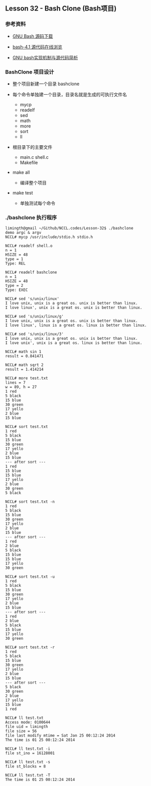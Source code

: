 
## Lesson 32 - Bash Clone (Bash项目)

### 参考资料

* [GNU Bash 源码下载](http://ftp.gnu.org/gnu/bash/)

* [bash-4.1 源代码在线浏览](http://www.oschina.net/code/explore/bash-4.1)

* [GNU bash实现机制与源代码简析](http://www.cnblogs.com/napoleon_liu/archive/2011/04/01/2001886.html)

### BashClone 项目设计

* 整个项目新建一个目录 bashclone

* 每个命令单独建一个目录，目录名就是生成的可执行文件名
    - mycp
    - readelf
    - sed
    - math
    - more
    - sort
    - ll

* 根目录下的主要文件
    - main.c shell.c 
    - Makefile 

* make all
  - 编译整个项目

* make test
  - 单独测试每个命令

### ./bashclone 执行程序
        
	limingth@gmail ~/Github/NCCL.codes/Lesson-32$ ./bashclone 
	demo argc & argv 
	NCCL# mycp /usr/include/stdio.h stdio.h

	NCCL# readelf shell.o
	n = 1
	HSIZE = 48
	type = 1
	Type: REL

	NCCL# readelf bashclone
	n = 1
	HSIZE = 48
	type = 2
	Type: EXEC

	NCCL# sed 's/unix/linux'
	I love unix, unix is a great os. unix is better than linux.
	I love linux', unix is a great os. unix is better than linux.

	NCCL# sed 's/unix/linux/g'
	I love unix, unix is a great os. unix is better than linux.
	I love linux', linux is a great os. linux is better than linux.

	NCCL# sed 's/unix/linux/3'
	I love unix, unix is a great os. unix is better than linux.
	I love unix', unix is a great os. linux is better than linux.

	NCCL# math sin 1
	result = 0.841471

	NCCL# math sqrt 2
	result = 1.414214

	NCCL# more test.txt
	lines = 7
	w = 89, h = 27
	1 red
	5 black
	15 blue
	30 green 
	17 yello
	2 blue
	15 blue

	NCCL# sort test.txt
	1 red
	5 black
	15 blue
	30 green 
	17 yello
	2 blue
	15 blue
	--- after sort ---
	1 red
	15 blue
	15 blue
	17 yello
	2 blue
	30 green 
	5 black

	NCCL# sort test.txt -n
	1 red
	5 black
	15 blue
	30 green 
	17 yello
	2 blue
	15 blue
	--- after sort ---
	1 red
	2 blue
	5 black
	15 blue
	15 blue
	17 yello
	30 green 

	NCCL# sort test.txt -u
	1 red
	5 black
	15 blue
	30 green 
	17 yello
	2 blue
	15 blue
	--- after sort ---
	1 red
	2 blue
	5 black
	15 blue
	17 yello
	30 green 

	NCCL# sort test.txt -r
	1 red
	5 black
	15 blue
	30 green 
	17 yello
	2 blue
	15 blue
	--- after sort ---
	5 black
	30 green 
	2 blue
	17 yello
	15 blue
	1 red

	NCCL# ll test.txt
	Access mode: 0100644
	file uid = limingth
	file size = 56
	file last modify mtime = Sat Jan 25 00:12:24 2014
	The time is 01 25 00:12:24 2014

	NCCL# ll test.txt -i
	file st_ino = 16128001

	NCCL# ll test.txt -s
	file st_blocks = 8

	NCCL# ll test.txt -T
	The time is 01 25 00:12:24 2014

	 
